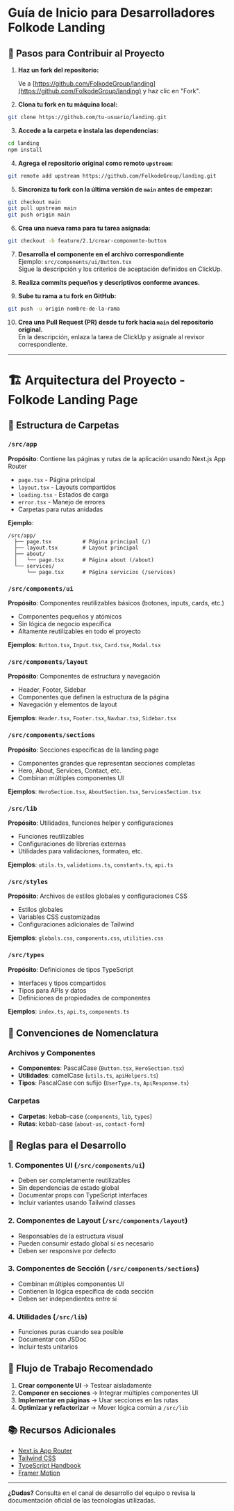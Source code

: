 # Guía de Inicio para Desarrolladores Folkode Landing

## 🚦 Pasos para Contribuir al Proyecto

1. **Haz un fork del repositorio:**

   Ve a [https://github.com/FolkodeGroup/landing](https://github.com/FolkodeGroup/landing) y haz clic en "Fork".

2. **Clona tu fork en tu máquina local:**

```bash
git clone https://github.com/tu-usuario/landing.git
```

3. **Accede a la carpeta e instala las dependencias:**

```bash
cd landing
npm install
```

4. **Agrega el repositorio original como remoto `upstream`:**

```bash
git remote add upstream https://github.com/FolkodeGroup/landing.git
```

5. **Sincroniza tu fork con la última versión de `main` antes de empezar:**

```bash
git checkout main
git pull upstream main
git push origin main
```

6. **Crea una nueva rama para tu tarea asignada:**

```bash
git checkout -b feature/2.1/crear-componente-button
```

7. **Desarrolla el componente en el archivo correspondiente**  
   Ejemplo: `src/components/ui/Button.tsx`  
   Sigue la descripción y los criterios de aceptación definidos en ClickUp.

8. **Realiza commits pequeños y descriptivos conforme avances.**

9. **Sube tu rama a tu fork en GitHub:**

```bash
git push -u origin nombre-de-la-rama
```

10. **Crea una Pull Request (PR) desde tu fork hacia `main` del repositorio original.**  
    En la descripción, enlaza la tarea de ClickUp y asígnale al revisor correspondiente.

---

# 🏗️ Arquitectura del Proyecto - Folkode Landing Page

## 📁 Estructura de Carpetas

### `/src/app`

**Propósito**: Contiene las páginas y rutas de la aplicación usando Next.js App Router

- `page.tsx` - Página principal
- `layout.tsx` - Layouts compartidos
- `loading.tsx` - Estados de carga
- `error.tsx` - Manejo de errores
- Carpetas para rutas anidadas

**Ejemplo**:

```
/src/app/
  ├── page.tsx          # Página principal (/)
  ├── layout.tsx        # Layout principal
  ├── about/
  │   └── page.tsx      # Página about (/about)
  └── services/
      └── page.tsx      # Página servicios (/services)
```

### `/src/components/ui`

**Propósito**: Componentes reutilizables básicos (botones, inputs, cards, etc.)

- Componentes pequeños y atómicos
- Sin lógica de negocio específica
- Altamente reutilizables en todo el proyecto

**Ejemplos**: `Button.tsx`, `Input.tsx`, `Card.tsx`, `Modal.tsx`

### `/src/components/layout`

**Propósito**: Componentes de estructura y navegación

- Header, Footer, Sidebar
- Componentes que definen la estructura de la página
- Navegación y elementos de layout

**Ejemplos**: `Header.tsx`, `Footer.tsx`, `Navbar.tsx`, `Sidebar.tsx`

### `/src/components/sections`

**Propósito**: Secciones específicas de la landing page

- Componentes grandes que representan secciones completas
- Hero, About, Services, Contact, etc.
- Combinan múltiples componentes UI

**Ejemplos**: `HeroSection.tsx`, `AboutSection.tsx`, `ServicesSection.tsx`

### `/src/lib`

**Propósito**: Utilidades, funciones helper y configuraciones

- Funciones reutilizables
- Configuraciones de librerías externas
- Utilidades para validaciones, formateo, etc.

**Ejemplos**: `utils.ts`, `validations.ts`, `constants.ts`, `api.ts`

### `/src/styles`

**Propósito**: Archivos de estilos globales y configuraciones CSS

- Estilos globales
- Variables CSS customizadas
- Configuraciones adicionales de Tailwind

**Ejemplos**: `globals.css`, `components.css`, `utilities.css`

### `/src/types`

**Propósito**: Definiciones de tipos TypeScript

- Interfaces y tipos compartidos
- Tipos para APIs y datos
- Definiciones de propiedades de componentes

**Ejemplos**: `index.ts`, `api.ts`, `components.ts`

## 🎯 Convenciones de Nomenclatura

### Archivos y Componentes

- **Componentes**: PascalCase (`Button.tsx`, `HeroSection.tsx`)
- **Utilidades**: camelCase (`utils.ts`, `apiHelpers.ts`)
- **Tipos**: PascalCase con sufijo (`UserType.ts`, `ApiResponse.ts`)

### Carpetas

- **Carpetas**: kebab-case (`components`, `lib`, `types`)
- **Rutas**: kebab-case (`about-us`, `contact-form`)

## 📝 Reglas para el Desarrollo

### 1. **Componentes UI** (`/src/components/ui`)

- Deben ser completamente reutilizables
- Sin dependencias de estado global
- Documentar props con TypeScript interfaces
- Incluir variantes usando Tailwind classes

### 2. **Componentes de Layout** (`/src/components/layout`)

- Responsables de la estructura visual
- Pueden consumir estado global si es necesario
- Deben ser responsive por defecto

### 3. **Componentes de Sección** (`/src/components/sections`)

- Combinan múltiples componentes UI
- Contienen la lógica específica de cada sección
- Deben ser independientes entre sí

### 4. **Utilidades** (`/src/lib`)

- Funciones puras cuando sea posible
- Documentar con JSDoc
- Incluir tests unitarios

## 🚀 Flujo de Trabajo Recomendado

1. **Crear componente UI** → Testear aisladamente
2. **Componer en secciones** → Integrar múltiples componentes UI
3. **Implementar en páginas** → Usar secciones en las rutas
4. **Optimizar y refactorizar** → Mover lógica común a `/src/lib`

## 📚 Recursos Adicionales

- [Next.js App Router](https://nextjs.org/docs/app)
- [Tailwind CSS](https://tailwindcss.com/docs)
- [TypeScript Handbook](https://www.typescriptlang.org/docs/)
- [Framer Motion](https://www.framer.com/motion/)

---

**¿Dudas?** Consulta en el canal de desarrollo del equipo o revisa la documentación oficial de las tecnologías utilizadas.